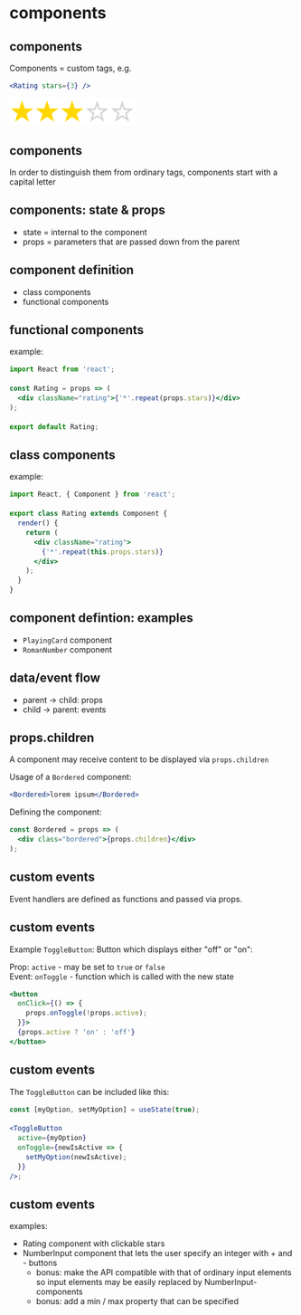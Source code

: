 # components

## components

Components = custom tags, e.g.

```jsx
<Rating stars={3} />
```

<img src="assets/rating.png" type="image/png" style="width: 16em">

## components

In order to distinguish them from ordinary tags, components start with a capital letter

## components: state & props

- state = internal to the component
- props = parameters that are passed down from the parent

## component definition

- class components
- functional components

## functional components

example:

```jsx
import React from 'react';

const Rating = props => (
  <div className="rating">{'*'.repeat(props.stars)}</div>
);

export default Rating;
```

## class components

example:

```jsx
import React, { Component } from 'react';

export class Rating extends Component {
  render() {
    return (
      <div className="rating">
        {'*'.repeat(this.props.stars)}
      </div>
    );
  }
}
```

## component defintion: examples

- `PlayingCard` component
- `RomanNumber` component

## data/event flow

- parent → child: props
- child → parent: events

## props.children

A component may receive content to be displayed via `props.children`

Usage of a `Bordered` component:

```jsx
<Bordered>lorem ipsum</Bordered>
```

Defining the component:

```jsx
const Bordered = props => (
  <div class="bordered">{props.children}</div>
);
```

## custom events

Event handlers are defined as functions and passed via props.

## custom events

Example `ToggleButton`: Button which displays either "off" or "on":

Prop: `active` - may be set to `true` or `false`  
Event: `onToggle` - function which is called with the new state

```jsx
<button
  onClick={() => {
    props.onToggle(!props.active);
  }}>
  {props.active ? 'on' : 'off'}
</button>
```

## custom events

The `ToggleButton` can be included like this:

```jsx
const [myOption, setMyOption] = useState(true);

<ToggleButton
  active={myOption}
  onToggle={newIsActive => {
    setMyOption(newIsActive);
  }}
/>;
```

## custom events

examples:

- Rating component with clickable stars
- NumberInput component that lets the user specify an integer with + and - buttons
  - bonus: make the API compatible with that of ordinary input elements so input elements may be easily replaced by NumberInput-components
  - bonus: add a min / max property that can be specified

